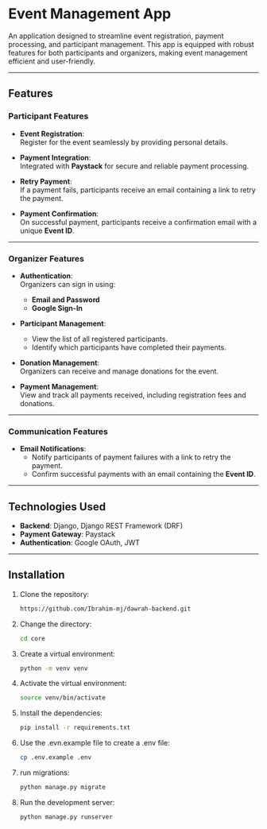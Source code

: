 # Event Management App

An application designed to streamline event registration, payment processing, and participant management. This app is equipped with robust features for both participants and organizers, making event management efficient and user-friendly.

---

## Features

### Participant Features

- **Event Registration**:  
  Register for the event seamlessly by providing personal details.

- **Payment Integration**:  
  Integrated with **Paystack** for secure and reliable payment processing.

- **Retry Payment**:  
  If a payment fails, participants receive an email containing a link to retry the payment.

- **Payment Confirmation**:  
  On successful payment, participants receive a confirmation email with a unique **Event ID**.

---

### Organizer Features

- **Authentication**:  
  Organizers can sign in using:
  - **Email and Password**
  - **Google Sign-In**

- **Participant Management**:  
  - View the list of all registered participants.
  - Identify which participants have completed their payments.

- **Donation Management**:  
  Organizers can receive and manage donations for the event.

- **Payment Management**:  
  View and track all payments received, including registration fees and donations.

---

### Communication Features

- **Email Notifications**:  
  - Notify participants of payment failures with a link to retry the payment.  
  - Confirm successful payments with an email containing the **Event ID**.

---

## Technologies Used

- **Backend**: Django, Django REST Framework (DRF)
- **Payment Gateway**: Paystack
- **Authentication**: Google OAuth, JWT

---

## Installation

1. Clone the repository:

   ```bash
   https://github.com/Ibrahim-mj/dawrah-backend.git

    ```

2. Change the directory:

    ```bash
    cd core
    ```

2. Create a virtual environment:

   ```bash
   python -m venv venv
   ```

3. Activate the virtual environment:

    ```bash
    source venv/bin/activate
    ```

4. Install the dependencies:

    ```bash
    pip install -r requirements.txt
    ```

5. Use the .evn.example file to create a .env file:

    ```bash
    cp .env.example .env
    ```

6. run migrations:

    ```bash
    python manage.py migrate
    ```

7. Run the development server:

    ```bash
    python manage.py runserver
    ```
